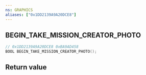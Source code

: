 ```yaml
---
ns: GRAPHICS
aliases: ["0x1DD2139A9A20DCE8"]
---
```

## BEGIN_TAKE_MISSION_CREATOR_PHOTO

```c
// 0x1DD2139A9A20DCE8 0xBA9AD458
BOOL BEGIN_TAKE_MISSION_CREATOR_PHOTO();
```

## Return value
